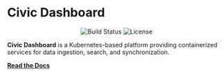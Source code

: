 # Civic Dashboard

<p align="center">
  <!-- Example badges: replace the username/repo as needed -->
  <img src="https://img.shields.io/github/actions/workflow/status/civic-dashboard/civic-dashboard/ci.yml?style=flat-square" alt="Build Status">
  <img src="https://img.shields.io/github/license/civic-dashboard/civic-dashboard?style=flat-square" alt="License">
</p>

**Civic Dashboard** is a Kubernetes-based platform providing containerized services for data ingestion, search, and synchronization.

[**Read the Docs**](https://github.com/civic-dashboard/civic-dashboard/wiki)
